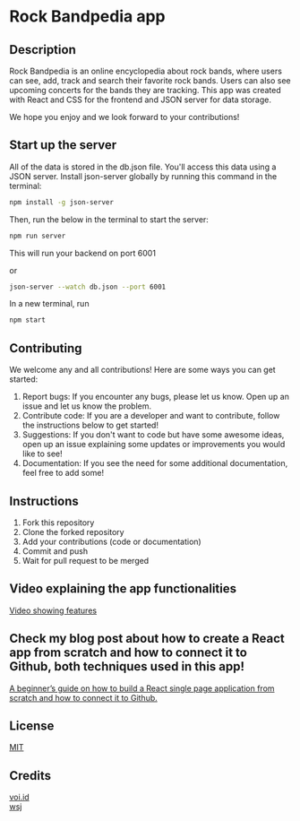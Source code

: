 # Rock Bandpedia app

## Description
Rock Bandpedia is an online encyclopedia about rock bands, where users can see, add, track and search their favorite rock bands. Users can also see upcoming concerts for the bands they are tracking. This app was created with React and CSS for the frontend and JSON server for data storage.

We hope you enjoy and we look forward to your contributions!

## Start up the server
All of the data is stored in the db.json file. You'll access this data using a JSON server. Install json-server globally by running this command in the terminal:

```bash
npm install -g json-server
```
Then, run the below in the terminal to start the server:

```bash
npm run server 
```
This will run your backend on port 6001

or
```bash
json-server --watch db.json --port 6001
```

In a new terminal, run
```bash
npm start
``` 

## Contributing
We welcome any and all contributions! Here are some ways you can get started:
1. Report bugs: If you encounter any bugs, please let us know. Open up an issue and let us know the problem.
2. Contribute code: If you are a developer and want to contribute, follow the instructions below to get started!
3. Suggestions: If you don't want to code but have some awesome ideas, open up an issue explaining some updates or improvements you would like to see!
4. Documentation: If you see the need for some additional documentation, feel free to add some!

## Instructions
1. Fork this repository
2. Clone the forked repository
3. Add your contributions (code or documentation)
4. Commit and push
5. Wait for pull request to be merged

## Video explaining the app functionalities

[Video showing features](https://www.loom.com/share/b8265e48e41247f6abb79b35be980061?sid=980ec56e-e385-4003-9844-6e91e49e1ea4)

## Check my blog post about how to create a React app from scratch and how to connect it to Github, both techniques used in this app! 

[A beginner’s guide on how to build a React single page application from scratch and how to connect it to Github.](https://medium.com/@anna-cole/a-beginners-guide-on-how-to-build-a-react-single-page-application-from-scratch-b925f9697573)

## License

[MIT](https://choosealicense.com/licenses/mit/)

## Credits
[voi.id](https://voi.id/en/lifestyle/121647) <br>
[wsj](https://www.wsj.com/articles/rap-is-huge-but-on-the-concert-circuit-rock-is-king-1538575751)